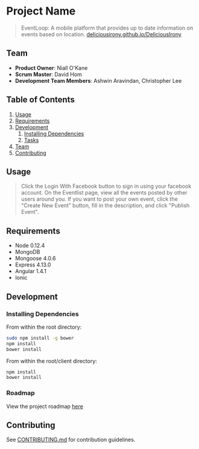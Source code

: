 # Project Name

> EventLoop: A mobile platform that provides up to date information on events based on location.
[deliciousirony.github.io/DeliciousIrony](https://deliciousirony.github.io/DeliciousIrony)

## Team

  - __Product Owner__: Niall O'Kane
  - __Scrum Master__: David Hom
  - __Development Team Members__: Ashwin Aravindan, Christopher Lee

## Table of Contents

1. [Usage](#Usage)
1. [Requirements](#requirements)
1. [Development](#development)
    1. [Installing Dependencies](#installing-dependencies)
    1. [Tasks](#tasks)
1. [Team](#team)
1. [Contributing](#contributing)

## Usage

> Click the Login With Facebook button to sign in using your facebook account.
> On the Eventlist page, view all the events posted by other users around you.
> If you want to post your own event, click the "Create New Event" button, fill in the description, and click "Publish Event".

## Requirements

- Node 0.12.4
- MongoDB 
- Mongoose 4.0.6
- Express 4.13.0
- Angular 1.4.1
- Ionic

## Development

### Installing Dependencies

From within the root directory:

```sh
sudo npm install -g bower
npm install
bower install
```

From within the root/client directory:
```sh
npm install
bower install
```

### Roadmap

View the project roadmap [here](LINK_TO_PROJECT_ISSUES)


## Contributing

See [CONTRIBUTING.md](CONTRIBUTING.md) for contribution guidelines.
